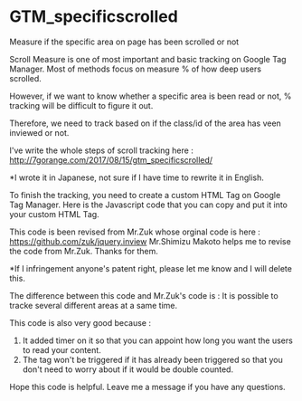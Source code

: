 # GTM_specificscrolled
Measure if the specific area on page has been scrolled or not

Scroll Measure is one of most important and basic tracking on Google Tag Manager.
Most of methods focus on measure % of how deep users scrolled.

However, if we want to know whether a specific area is been read or not,
% tracking will be difficult to figure it out.

Therefore, we need to track based on if the class/id of the area has veen inviewed or not. 

I've write the whole steps of scroll tracking here : http://7gorange.com/2017/08/15/gtm_specificscrolled/

*I wrote it in Japanese, not sure if I have time to rewrite it in English.

To finish the tracking, you need to create a custom HTML Tag on Google Tag Manager.
Here is the Javascript code that you can copy and put it into your custom HTML Tag.

This code is been revised from Mr.Zuk whose orginal code is here : https://github.com/zuk/jquery.inview
Mr.Shimizu Makoto helps me to revise the code from Mr.Zuk.
Thanks for them.

*If I infringement anyone's patent right, please let me know and I will delete this.

The difference between this code and Mr.Zuk's code is :
It is possible to tracke several different areas at a same time.

This code is also very good because :
1. It added timer on it so that you can appoint how long you want the users to read your content.
2. The tag won't be triggered if it has already been triggered so that you don't need to worry about if it would be double counted.

Hope this code is helpful.
Leave me a message if you have any questions.
